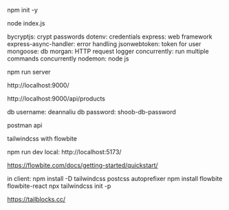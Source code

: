 npm init -y

node index.js 

bycryptjs: crypt passwords
dotenv: credentials
express: web framework
express-async-handler: error handling
jsonwebtoken: token for user
mongoose: db
morgan: HTTP request logger 
concurrently: run multiple commands concurrently
nodemon: node js

npm run server

http://localhost:9000/

http://localhost:9000/api/products

db username: deannaliu
db password: shoob-db-password

postman api 

tailwindcss with flowbite

npm run dev
local:  http://localhost:5173/

https://flowbite.com/docs/getting-started/quickstart/

in client: npm install -D tailwindcss postcss autoprefixer
npm install flowbite flowbite-react
npx tailwindcss init -p

https://tailblocks.cc/